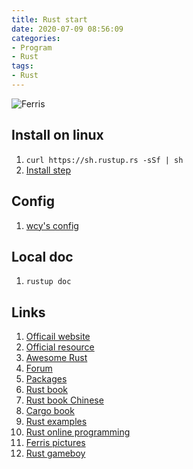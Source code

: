 ```yaml
---
title: Rust start
date: 2020-07-09 08:56:09
categories:
- Program
- Rust
tags:
- Rust
---
```


![Ferris](https://www.rust-lang.org/static/images/ferris.gif)

## Install on linux
1. `curl https://sh.rustup.rs -sSf | sh`
1. [Install step](https://doc.rust-lang.org/book/ch01-01-installation.html)

## Config
1. [wcy's config](http://wcy123.github.io/2020-04-05-setup-rust-IDE-for-emacs.html)

## Local doc
1. `rustup doc`

## Links
1. [Officail website](https://www.rust-lang.org/)
1. [Official resource](https://www.rust-lang.org/learn)
1. [Awesome Rust](https://github.com/rust-unofficial/awesome-rust#readme)
1. [Forum](https://users.rust-lang.org/)
1. [Packages](https://crates.io/)
1. [Rust book](https://doc.rust-lang.org/book/)
1. [Rust book Chinese](http://120.78.128.153/rustbook/)
1. [Cargo book](https://doc.rust-lang.org/cargo/)
1. [Rust examples](https://doc.rust-lang.org/stable/rust-by-example/)
1. [Rust online programming](https://play.rust-lang.org/)
1. [Ferris pictures](https://rustacean.net/)
1. [Rust gameboy](https://github.com/mohanson/gameboy)
